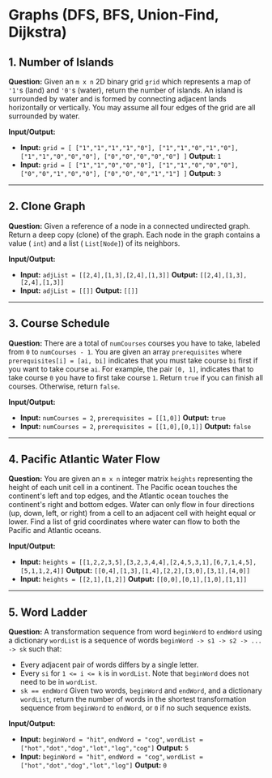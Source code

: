 # Graphs (DFS, BFS, Union-Find, Dijkstra)

## 1. Number of Islands

**Question:** Given an `m x n` 2D binary grid `grid` which represents a map of `'1'`s (land) and `'0'`s (water), return the number of islands. An island is surrounded by water and is formed by connecting adjacent lands horizontally or vertically. You may assume all four edges of the grid are all surrounded by water.

**Input/Output:**
* **Input:** `grid = [
  ["1","1","1","1","0"],
  ["1","1","0","1","0"],
  ["1","1","0","0","0"],
  ["0","0","0","0","0"]
]`
    **Output:** `1`
* **Input:** `grid = [
  ["1","1","0","0","0"],
  ["1","1","0","0","0"],
  ["0","0","1","0","0"],
  ["0","0","0","1","1"]
]`
    **Output:** `3`

---

## 2. Clone Graph

**Question:** Given a reference of a node in a connected undirected graph. Return a deep copy (clone) of the graph. Each node in the graph contains a value ( `int`) and a list ( `List[Node]`) of its neighbors.

**Input/Output:**
* **Input:** `adjList = [[2,4],[1,3],[2,4],[1,3]]`
    **Output:** `[[2,4],[1,3],[2,4],[1,3]]`
* **Input:** `adjList = [[]]`
    **Output:** `[[]]`

---

## 3. Course Schedule

**Question:** There are a total of `numCourses` courses you have to take, labeled from `0` to `numCourses - 1`. You are given an array `prerequisites` where `prerequisites[i] = [ai, bi]` indicates that you must take course `bi` first if you want to take course `ai`. For example, the pair `[0, 1]`, indicates that to take course `0` you have to first take course `1`. Return `true` if you can finish all courses. Otherwise, return `false`.

**Input/Output:**
* **Input:** `numCourses = 2`, `prerequisites = [[1,0]]`
    **Output:** `true`
* **Input:** `numCourses = 2`, `prerequisites = [[1,0],[0,1]]`
    **Output:** `false`

---

## 4. Pacific Atlantic Water Flow

**Question:** You are given an `m x n` integer matrix `heights` representing the height of each unit cell in a continent. The Pacific ocean touches the continent's left and top edges, and the Atlantic ocean touches the continent's right and bottom edges. Water can only flow in four directions (up, down, left, or right) from a cell to an adjacent cell with height equal or lower. Find a list of grid coordinates where water can flow to both the Pacific and Atlantic oceans.

**Input/Output:**
* **Input:** `heights = [[1,2,2,3,5],[3,2,3,4,4],[2,4,5,3,1],[6,7,1,4,5],[5,1,1,2,4]]`
    **Output:** `[[0,4],[1,3],[1,4],[2,2],[3,0],[3,1],[4,0]]`
* **Input:** `heights = [[2,1],[1,2]]`
    **Output:** `[[0,0],[0,1],[1,0],[1,1]]`

---

## 5. Word Ladder

**Question:** A transformation sequence from word `beginWord` to `endWord` using a dictionary `wordList` is a sequence of words `beginWord -> s1 -> s2 -> ... -> sk` such that:
* Every adjacent pair of words differs by a single letter.
* Every `si` for `1 <= i <= k` is in `wordList`. Note that `beginWord` does not need to be in `wordList`.
* `sk == endWord`
Given two words, `beginWord` and `endWord`, and a dictionary `wordList`, return the number of words in the shortest transformation sequence from `beginWord` to `endWord`, or `0` if no such sequence exists.

**Input/Output:**
* **Input:** `beginWord = "hit"`, `endWord = "cog"`, `wordList = ["hot","dot","dog","lot","log","cog"]`
    **Output:** `5`
* **Input:** `beginWord = "hit"`, `endWord = "cog"`, `wordList = ["hot","dot","dog","lot","log"]`
    **Output:** `0`

